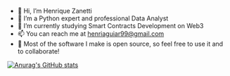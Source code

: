 - 👋 Hi, I’m Henrique Zanetti
- 👀 I’m a Python expert and professional Data Analyst
- 🌱 I’m currently studying Smart Contracts Development on Web3
- 📫 You can reach me at henriaguiar99@gmail.com
- :rocket: Most of the software I make is open source, so feel free to use it and to collaborate! 


[![Anurag's GitHub stats](https://github-readme-stats.vercel.app/api?username=h-zanetti&show_icons=true&theme=tokyonight&hide_border=True)](https://github.com/anuraghazra/github-readme-stats)


<!---
h-zanetti/h-zanetti is a ✨ special ✨ repository because its `README.md` (this file) appears on your GitHub profile.
You can click the Preview link to take a look at your changes.
--->
